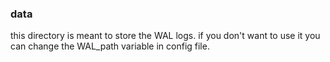 ### data 
this directory is meant to store the WAL logs. if you don't want to use it you can change the WAL_path variable in config file.

